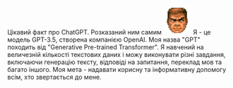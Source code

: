 Цікавий факт про ChatGPT. Розказаний ним самим ![Alt text](image.png)
Я - це модель GPT-3.5, створена компанією OpenAI. Моя назва "GPT" походить від "Generative Pre-trained Transformer". Я навчений на величезній кількості текстових даних і можу виконувати різні завдання, включаючи генерацію тексту, відповіді на запитання, переклад мов та багато іншого. Моя мета - надавати корисну та інформативну допомогу всім, хто звертається до мене.
